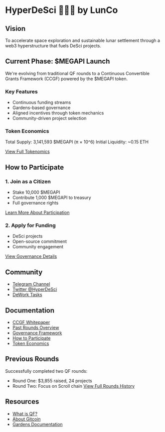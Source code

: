 # HyperDeSci 🧠🔬📖 by LunCo

## Vision
To accelerate space exploration and sustainable lunar settlement through a web3 hyperstructure that fuels DeSci projects.

## Current Phase: $MEGAPI Launch
We're evolving from traditional QF rounds to a Continuous Convertible Grants Framework (CCGF) powered by the $MEGAPI token.

### Key Features
- Continuous funding streams
- Gardens-based governance
- Aligned incentives through token mechanics
- Community-driven project selection

### Token Economics
Total Supply: 3,141,593 $MEGAPI (π × 10^6)
Initial Liquidity: ~0.15 ETH

[View Full Tokenomics](./TOKENOMICS.md)

## How to Participate

### 1. Join as a Citizen
- Stake 10,000 $MEGAPI
- Contribute 1,000 $MEGAPI to treasury
- Full governance rights

[Learn More About Participation](./PARTICIPATION.md)

### 2. Apply for Funding
- DeSci projects
- Open-source commitment
- Community engagement

[View Governance Details](./GOVERNANCE.md)

## Community
- [Telegram Channel](https://t.me/hyperdesci)
- [Twitter @HyperDeSci](https://twitter.com/hyperdesci)
- [DeWork Tasks](https://app.dework.xyz/hyperdesci)

## Documentation
- [CCGF Whitepaper](./CCGF_WHITEPAPER.MD)
- [Past Rounds Overview](./ROUNDS_OVERVIEW.md)
- [Governance Framework](./GOVERNANCE.md)
- [How to Participate](./PARTICIPATION.md)
- [Token Economics](./TOKENOMICS.md)

## Previous Rounds
Successfully completed two QF rounds:
- Round One: $3,855 raised, 24 projects
- Round Two: Focus on Scroll chain
[View Full Rounds History](./ROUNDS_OVERVIEW.md)

## Resources
- [What is QF?](https://qf.gitcoin.co)
- [About Gitcoin](https://messari.io/project/gitcoin-2/profile)
- [Gardens Documentation](https://gardens.1hive.org/)